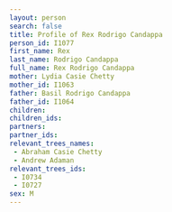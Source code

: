 ```yaml
---
layout: person
search: false
title: Profile of Rex Rodrigo Candappa
person_id: I1077
first_name: Rex
last_name: Rodrigo Candappa
full_name: Rex Rodrigo Candappa
mother: Lydia Casie Chetty
mother_id: I1063
father: Basil Rodrigo Candappa
father_id: I1064
children:
children_ids:
partners:
partner_ids:
relevant_trees_names:
 - Abraham Casie Chetty
 - Andrew Adaman
relevant_trees_ids:
 - I0734
 - I0727
sex: M
---
```


